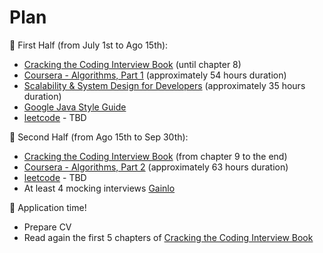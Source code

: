 # Plan

📆 First Half (from July 1st to Ago 15th):

- [Cracking the Coding Interview Book][ctci] (until chapter 8)
- [Coursera - Algorithms, Part 1][coursera-part-1] (approximately 54 hours duration)
- [Scalability & System Design for Developers][educative-io-course] (approximately 35 hours
  duration)
- [Google Java Style Guide][google-java-style-guide]
- [leetcode][leetcode] - TBD

📆 Second Half (from Ago 15th to Sep 30th):

- [Cracking the Coding Interview Book][ctci] (from chapter 9 to the end)
- [Coursera - Algorithms, Part 2][coursera-part-2] (approximately 63 hours duration)
- [leetcode][leetcode] - TBD
- At least 4 mocking interviews [Gainlo][gainlo]

🚀 Application time!

- Prepare CV
- Read again the first 5 chapters of [Cracking the Coding Interview Book][ctci]

[coursera-part-1]: https://www.coursera.org/learn/algorithms-part1
[coursera-part-2]: https://www.coursera.org/learn/algorithms-part2
[ctci]: https://books.google.co.uk/books/about/Cracking_the_Coding_Interview.html?id=anhAXwAACAAJ&hl=en
[educative-io-course]: https://www.educative.io/courses/grokking-the-system-design-interview
[gainlo]: http://www.gainlo.co/#!/
[google-java-style-guide]: https://google.github.io/styleguide/javaguide.html
[leetcode]: https://leetcode.com/

